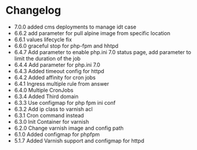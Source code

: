 # Changelog

- 7.0.0 added cms deployments to manage idt case
- 6.6.2 add parameter for pull alpine image from specific location
- 6.6.1 values lifecycle fix
- 6.6.0 graceful stop for php-fpm and hhtpd
- 6.4.7 Add parameter to enable php.ini 7.0 status page, add parameter to limit the duration of the job
- 6.4.4 Add parameter for php.ini 7.0
- 6.4.3 Added timeout config for httpd
- 6.4.2 Added affinity for cron jobs
- 6.4.1 Ingress multiple rule from answer
- 6.4.0 Multiple CronJobs
- 6.3.4 Added Third domain
- 6.3.3 Use configmap for php fpm ini conf
- 6.3.2 Add ip class to varnish acl
- 6.3.1 Cron command instead
- 6.3.0 Init Container for varnish
- 6.2.0 Change varnish image and config path
- 6.1.0 Added configmap for phpfpm
- 5.1.7 Added Varnish support and configmap for httpd
